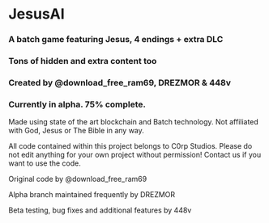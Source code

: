 # JesusAI

### A batch game featuring Jesus, 4 endings + extra DLC
### Tons of hidden and extra content too
### Created by @download_free_ram69, DREZMOR & 448v
### Currently in alpha. 75% complete.

Made using state of the art blockchain and Batch technology. 
Not affiliated with God, Jesus or The Bible in any way.

All code contained within this project belongs to C0rp Studios.
Please do not edit anything for your own project without permission!
Contact us if you want to use the code.

Original code by @download_free_ram69

Alpha branch maintained frequently by DREZMOR

Beta testing, bug fixes and additional features by 448v
